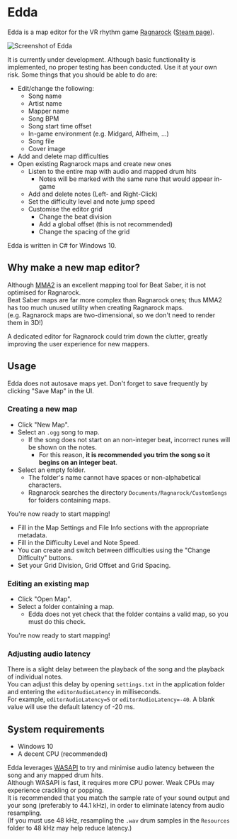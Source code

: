 # Edda

Edda is a map editor for the VR rhythm game [Ragnarock](https://www.ragnarock-vr.com/home) ([Steam page](https://store.steampowered.com/app/1345820/Ragnarock/)).

![Screenshot of Edda](https://i.imgur.com/8efrXnC.png)

It is currently under development. Although basic functionality is implemented, no proper testing has been conducted. Use it at your own risk.
Some things that you should be able to do are:
- Edit/change the following:
  - Song name
  - Artist name
  - Mapper name
  - Song BPM
  - Song start time offset
  - In-game environment (e.g. Midgard, Alfheim, ...)
  - Song file
  - Cover image
- Add and delete map difficulties
- Open existing Ragnarock maps and create new ones
  - Listen to the entire map with audio and mapped drum hits
     - Notes will be marked with the same rune that would appear in-game
  - Add and delete notes (Left- and Right-Click)
  - Set the difficulty level and note jump speed
  - Customise the editor grid
    - Change the beat division
    - Add a global offset (this is not recommended)
    - Change the spacing of the grid

Edda is written in C# for Windows 10.

## Why make a new map editor?

Although [MMA2](https://github.com/Shadnix-was-taken/MediocreMapper) is an excellent mapping tool for Beat Saber, it is not optimised for Ragnarock.  
Beat Saber maps are far more complex than Ragnarock ones; thus MMA2 has too much unused utility when creating Ragnarock maps.  
(e.g. Ragnarock maps are two-dimensional, so we don't need to render them in 3D!)

A dedicated editor for Ragnarock could trim down the clutter, greatly improving the user experience for new mappers.

## Usage

Edda does not autosave maps yet. Don't forget to save frequently by clicking "Save Map" in the UI.

### Creating a new map
- Click "New Map".
- Select an `.ogg` song to map.
   - If the song does not start on an non-integer beat, incorrect runes will be shown on the notes.
     - For this reason, **it is recommended you trim the song so it begins on an integer beat**.
- Select an empty folder.
  - The folder's name cannot have spaces or non-alphabetical characters.
  - Ragnarock searches the directory `Documents/Ragnarock/CustomSongs` for folders containing maps.

You're now ready to start mapping!

- Fill in the Map Settings and File Info sections with the appropriate metadata.
- Fill in the Difficulty Level and Note Speed.
- You can create and switch between difficulties using the "Change Difficulty" buttons.
- Set your Grid Division, Grid Offset and Grid Spacing.

### Editing an existing map
- Click "Open Map".
- Select a folder containing a map.
  - Edda does not yet check that the folder contains a valid map, so you must do this check.

You're now ready to start mapping!

### Adjusting audio latency
There is a slight delay between the playback of the song and the playback of individual notes.  
You can adjust this delay by opening `settings.txt` in the application folder and entering the `editorAudioLatency` in milliseconds.  
For example, `editorAudioLatency=5` or `editorAudioLatency=-40`. A blank value will use the default latency of -20 ms.

## System requirements
- Windows 10
- A decent CPU (recommended)

Edda leverages [WASAPI](https://docs.microsoft.com/en-us/windows/win32/coreaudio/wasapi) to try and minimise audio latency between the song and any mapped drum hits.  
Although WASAPI is fast, it requires more CPU power. Weak CPUs may experience crackling or popping.  
It is recommended that you match the sample rate of your sound output and your song (preferably to 44.1 kHz), in order to eliminate latency from audio resampling.  
(If you must use 48 kHz, resampling the `.wav` drum samples in the `Resources` folder to 48 kHz may help reduce latency.)  
